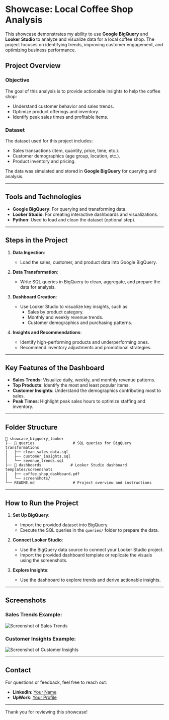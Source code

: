 # Showcase: Local Coffee Shop Analysis

This showcase demonstrates my ability to use **Google BigQuery** and **Looker Studio** to analyze and visualize data for a local coffee shop. The project focuses on identifying trends, improving customer engagement, and optimizing business performance.

## Project Overview

### **Objective**
The goal of this analysis is to provide actionable insights to help the coffee shop:
- Understand customer behavior and sales trends.
- Optimize product offerings and inventory.
- Identify peak sales times and profitable items.

### **Dataset**
The dataset used for this project includes:
- Sales transactions (item, quantity, price, time, etc.).
- Customer demographics (age group, location, etc.).
- Product inventory and pricing.

The data was simulated and stored in **Google BigQuery** for querying and analysis.

---

## Tools and Technologies

- **Google BigQuery**: For querying and transforming data.
- **Looker Studio**: For creating interactive dashboards and visualizations.
- **Python**: Used to load and clean the dataset (optional step).

---

## Steps in the Project

1. **Data Ingestion**:
   - Load the sales, customer, and product data into Google BigQuery.

2. **Data Transformation**:
   - Write SQL queries in BigQuery to clean, aggregate, and prepare the data for analysis.

3. **Dashboard Creation**:
   - Use Looker Studio to visualize key insights, such as:
     - Sales by product category.
     - Monthly and weekly revenue trends.
     - Customer demographics and purchasing patterns.

4. **Insights and Recommendations**:
   - Identify high-performing products and underperforming ones.
   - Recommend inventory adjustments and promotional strategies.

---

## Key Features of the Dashboard

- **Sales Trends**: Visualize daily, weekly, and monthly revenue patterns.
- **Top Products**: Identify the most and least popular items.
- **Customer Insights**: Understand the demographics contributing most to sales.
- **Peak Times**: Highlight peak sales hours to optimize staffing and inventory.

---

## Folder Structure

```
📁 showcase_bigquery_looker
├── 📁 queries                 # SQL queries for BigQuery transformations
│   ├── clean_sales_data.sql
│   ├── customer_insights.sql
│   └── revenue_trends.sql
├── 📁 dashboards             # Looker Studio dashboard templates/screenshots
│   ├── coffee_shop_dashboard.pdf
│   └── screenshots/
└── README.md                 # Project overview and instructions
```

---

## How to Run the Project

1. **Set Up BigQuery**:
   - Import the provided dataset into BigQuery.
   - Execute the SQL queries in the `queries/` folder to prepare the data.

2. **Connect Looker Studio**:
   - Use the BigQuery data source to connect your Looker Studio project.
   - Import the provided dashboard template or replicate the visuals using the screenshots.

3. **Explore Insights**:
   - Use the dashboard to explore trends and derive actionable insights.

---

## Screenshots

### Sales Trends Example:
![Screenshot of Sales Trends](./dashboards/screenshots/sales_trends.png)

### Customer Insights Example:
![Screenshot of Customer Insights](./dashboards/screenshots/customer_insights.png)

---

## Contact

For questions or feedback, feel free to reach out:
- **LinkedIn**: [Your Name](https://www.linkedin.com/in/yourprofile)
- **UpWork**: [Your Profile](https://www.upwork.com/freelancers/yourprofile)

---

Thank you for reviewing this showcase!

